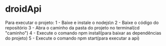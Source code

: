 # droidApi
Para executar o projeto: 
1 - Baixe e instale o nodejs\n
2 - Baixe o código do repositório
3 - Abra o caminho da pasta do  projeto no terminal(cd "caminho")
4 - Execute o comando npm install(para baixar as dependências do projeto)
5 - Execute o comando npm start(para executar a api)
